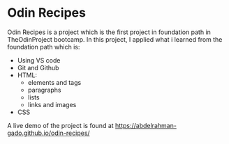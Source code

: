 # Odin Recipes

Odin Recipes is a project which is the first project in foundation path in TheOdinProject bootcamp.
In this project, I applied what i learned from the foundation path which is:

- Using VS code
- Git and Github
- HTML:
  -  elements and tags
  -  paragraphs
  -  lists
  -  links and images
- CSS

A live demo of the project is found at https://abdelrahman-gado.github.io/odin-recipes/
